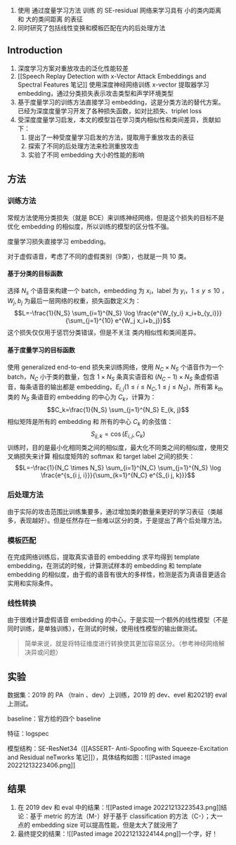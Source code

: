 
1. 使用 通过度量学习方法 训练 的 SE-residual 网络来学习具有 小的类内距离 和 大的类间距离 的表征
2. 同时研究了包括线性变换和模板匹配在内的后处理方法

## Introduction

1. 深度学习方案对重放攻击的泛化性能较差
2. [[Speech Replay Detection with x-Vector Attack Embeddings and Spectral Features 笔记]] 使用深度神经网络训练 x-vector 提取器学习 embedding，通过分类损失表示攻击类型和声学环境类型
3. 基于度量学习的训练方法直接学习 embedding，这是分类方法的替代方案。已经为深度度量学习开发了各种损失函数，如对比损失、triplet loss
4. 受深度度量学习启发，本文的模型旨在学习类内相似性和类间差异，贡献如下：
	1. 提出了一种受度量学习启发的方法，提取用于重放攻击的表征
	2. 探索了不同的后处理方法来检测重放攻击
	3. 实验了不同 embedding 大小的性能的影响

## 方法

### 训练方法

常规方法使用分类损失（就是 BCE）来训练神经网络，但是这个损失的目标不是优化 embedding 的相似度，所以训练的模型的区分性不强。

度量学习损失直接学习 embedding。

对于虚假语音，考虑了不同的虚假类别（9类），也就是一共 10 类。

#### 基于分类的目标函数

选择 $N_s$ 个语音来构建一个 batch，embedding 为 $x_i$，label 为 $y_i$，$1\le y \le 10$ ，$W_j,b_j$
为最后一层网络的权重，损失函数定义为：$$L=-\frac{1}{N_S} \sum_{i=1}^{N_S} \log \frac{e^{W_{y_i} x_i+b_{y_i}}}{\sum_{j=1}^{10} e^{W_j x_i+b_j}}$$这个损失仅仅用于惩罚分类错误，但是不关注 类内相似性和类间差异。

#### 基于度量学习的目标函数

使用 generalized end-to-end 损失来训练网络，使用 $N_C \times N_S$ 个语音作为一个 batch，$N_C$ 小于类的数量，包含 $1\times N_S$ 条真实语音和 $(N_C-1)\times N_S$ 条虚假语音，每条语音的输出都是 embedding，$E_{i, j}\left(1 \leq i \leq N_C, 1 \leq j \leq N_S\right)$，所有第 $k_{th}$ 类的 $N_S$ 条语音的 embedding 的中心为 $C_k$，计算为：$$C_k=\frac{1}{N_S} \sum_{j=1}^{N_S} E_{k, j}$$
相似矩阵是所有的 embedding 和 所有的中心 $C_k$ 的余弦值：$$S_{i j, k}=\cos \left(E_{i, j}, C_k\right)$$
训练时，目的是最小化相同类之间的相似度，最大化不同类之间的相似度，使用交叉熵损失来计算 相似度矩阵的 softmax 和 target label 之间的损失：$$L=-\frac{1}{N_C \times N_S} \sum_{i=1}^{N_C} \sum_{j=1}^{N_S} \log \frac{e^{s_{i j, i}}}{\sum_{k=1}^{N_C} e^{S_{i j, k}}}$$

### 后处理方法

由于实际的攻击范围比训练集要多，通过增加类的数量来更好的学习表征（类越多，表现越好）。但是任然存在一些难以区分的类，于是提出了两个后处理方法。

### 模板匹配

在完成网络训练后，提取真实语音的 embedding 求平均得到 template embedding，在测试的时候，计算测试样本的 embedding 和 template embedding 的相似度，由于假的语音有很大的多样性，检测是否为真语音更适合实用和实际条件。

### 线性转换

由于很难计算虚假语音 embedding 的中心，于是实现一个额外的线性模型（不是同时训练，是单独训练），在测试的时候，使用线性模型的输出做测试。

> 简单来说，就是将特征维度进行转换使其更加容易区分。（参考神经网络解决异或问题）

## 实验

数据集：2019 的 PA  （train 、dev）上训练，2019 的 dev、evel 和2021的 eval 上测试。

baseline：官方给的四个 baseline

特征：logspec

模型结构：SE-ResNet34（[[ASSERT- Anti-Spoofing with Squeeze-Excitation and Residual neTworks 笔记]]），具体结构如图：![[Pasted image 20221213223406.png]]

## 结果

1. 在 2019 dev 和 eval 中的结果：![[Pasted image 20221213223543.png]]结论：基于 metric 的方法（M-）好于基于 classification 的方法（C-）；大一点的 embedding size 可以提高性能，但是太大了就没用了
2. 最终提交的结果：![[Pasted image 20221213224144.png]]一个字，好！




